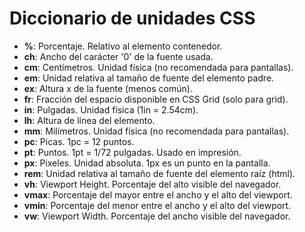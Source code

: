# Diccionario de unidades CSS

- **%**: Porcentaje. Relativo al elemento contenedor.
- **ch**: Ancho del carácter '0' de la fuente usada.
- **cm**: Centímetros. Unidad física (no recomendada para pantallas).
- **em**: Unidad relativa al tamaño de fuente del elemento padre.
- **ex**: Altura x de la fuente (menos común).
- **fr**: Fracción del espacio disponible en CSS Grid (solo para grid).
- **in**: Pulgadas. Unidad física (1in = 2.54cm).
- **lh**: Altura de línea del elemento.
- **mm**: Milímetros. Unidad física (no recomendada para pantallas).
- **pc**: Picas. 1pc = 12 puntos.
- **pt**: Puntos. 1pt = 1/72 pulgadas. Usado en impresión.
- **px**: Pixeles. Unidad absoluta. 1px es un punto en la pantalla.
- **rem**: Unidad relativa al tamaño de fuente del elemento raíz (html).
- **vh**: Viewport Height. Porcentaje del alto visible del navegador.
- **vmax**: Porcentaje del mayor entre el ancho y el alto del viewport.
- **vmin**: Porcentaje del menor entre el ancho y el alto del viewport.
- **vw**: Viewport Width. Porcentaje del ancho visible del navegador.
